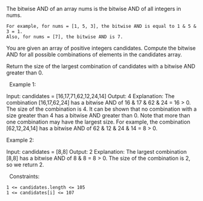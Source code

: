 The bitwise AND of an array nums is the bitwise AND of all integers in nums.


	For example, for nums = [1, 5, 3], the bitwise AND is equal to 1 & 5 & 3 = 1.
	Also, for nums = [7], the bitwise AND is 7.


You are given an array of positive integers candidates. Compute the bitwise AND for all possible combinations of elements in the candidates array.

Return the size of the largest combination of candidates with a bitwise AND greater than 0.

 
Example 1:

Input: candidates = [16,17,71,62,12,24,14]
Output: 4
Explanation: The combination [16,17,62,24] has a bitwise AND of 16 & 17 & 62 & 24 = 16 > 0.
The size of the combination is 4.
It can be shown that no combination with a size greater than 4 has a bitwise AND greater than 0.
Note that more than one combination may have the largest size.
For example, the combination [62,12,24,14] has a bitwise AND of 62 & 12 & 24 & 14 = 8 > 0.


Example 2:

Input: candidates = [8,8]
Output: 2
Explanation: The largest combination [8,8] has a bitwise AND of 8 & 8 = 8 > 0.
The size of the combination is 2, so we return 2.


 
Constraints:


	1 <= candidates.length <= 105
	1 <= candidates[i] <= 107

